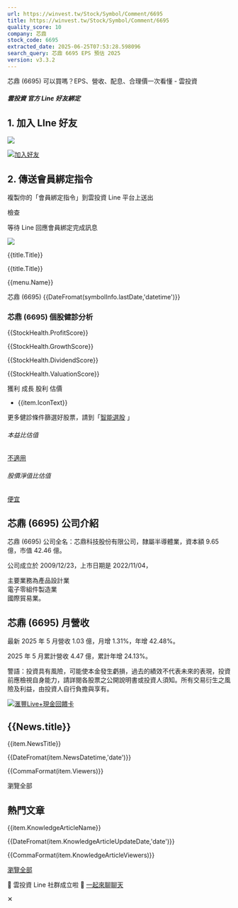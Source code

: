 ```yaml
---
url: https://winvest.tw/Stock/Symbol/Comment/6695
title: https://winvest.tw/Stock/Symbol/Comment/6695
quality_score: 10
company: 芯鼎
stock_code: 6695
extracted_date: 2025-06-25T07:53:28.598096
search_query: 芯鼎 6695 EPS 預估 2025
version: v3.3.2
---
```


芯鼎 (6695) 可以買嗎？EPS、營收、配息、合理價一次看懂 - 雲投資



##### 雲投資 官方 Line 好友綁定

## 1. 加入 LIne 好友

![](https://qr-official.line.me/gs/M_021ncdhy_BW.png?oat_content=qr)

[![加入好友](https://scdn.line-apps.com/n/line_add_friends/btn/zh-Hant.png)](https://lin.ee/iGV5id3)

## 2. 傳送會員綁定指令

複製你的「會員綁定指令」到雲投資 Line 平台上送出

檢查

等待 Line 回應會員綁定完成訊息

![](/images/page/line-bind-sample.jpg)

{{title.Title}}

{{title.Title}}

{{menu.Name}}

芯鼎 (6695)
{{DateFromat(symbolInfo.lastDate,'datetime')}}

### 芯鼎 (6695) 個股健診分析

{{StockHealth.ProfitScore}}

{{StockHealth.GrowthScore}}

{{StockHealth.DividendScore}}

{{StockHealth.ValuationScore}}

獲利
成長
股利
估價

* {{item.IconText}}

更多健診條件篩選好股票，請到「[智能選股](/Stock/Screener) 」

###### 本益比估值

[不適用](#divPe)

###### 股價淨值比估值

[便宜](#divPb)



## 芯鼎 (6695) 公司介紹

芯鼎 (6695) 公司全名：芯鼎科技股份有限公司，隸屬半導體業，資本額 9.65 億，市值 42.46 億。
  
公司成立於 2009/12/23，上市日期是 2022/11/04，
  
主要業務為產品設計業  
電子零組件製造業  
國際貿易業。
  

## 芯鼎 (6695) 月營收

最新 2025 年 5 月營收 1.03 億，月增 1.31%，年增 42.48%。
  
2025 年 5 月累計營收 4.47 億，累計年增 24.13%。

警語：投資具有風險，可能使本金發生虧損，過去的績效不代表未來的表現，投資前應檢視自身能力，請詳閱各股票之公開說明書或投資人須知。所有交易衍生之風險及利益，由投資人自行負擔與享有。

[![滙豐Live+現金回饋卡](/images/ads/20250610.jpg)](https://ccinvest.pse.is/696rrq)

## {{News.title}}

{{item.NewsTitle}}

{{DateFromat(item.NewsDatetime,'date')}}

{{CommaFormat(item.Viewers)}}

瀏覽全部

## 熱門文章

{{item.KnowledgeArticleName}}

{{DateFromat(item.KnowledgeArticleUpdateDate,'date')}}

{{CommaFormat(item.KnowledgeArticleViewers)}}

[瀏覽全部](/Knowledge/Teach/2)





🎉 雲投資 Line 社群成立啦 🎉 [一起來聊聊天](https://w-invest.tw/line)

✕